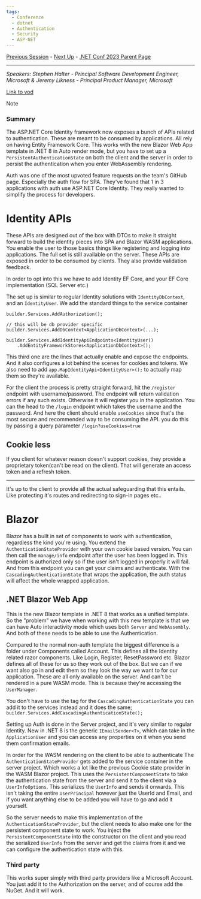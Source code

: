 ```yaml
---
tags:
  - Conference
  - dotnet
  - Authentication
  - Security
  - ASP-NET
---
```

[Previous Session](Visual%20Studio%20Updates%20for%20.NET%20Devs.md) - [Next Up](Migrating%20.NET%20applications%20to%20Azure.md) - [.NET Conf 2023 Parent Page](../README.md)

---
_Speakers:
Stephen Halter - Principal Software Development Engineer, Microsoft
& Jeremy Likness - Principal Product Manager, Microsoft_

[Link to vod](https://www.youtube.com/watch?v=c__Sf9j_Q2Y)

>[!note]
>### Summary
>The ASP.NET Core Identity framework now exposes a bunch of APIs related to authentication. These are meant to be consumed by applications. All rely on having Entity Framework Core. This works with the new Blazor Web App template in .NET 8 in Auto render mode, but you have to set up a `PersistentAuthenticationState` on both the client and the server in order to persist the authentication when you enter WebAssembly rendering.

Auth was one of the most upvoted feature requests on the team's GitHub page. Especially the auth flow for SPA. They've found that 1 in 3 applications with auth use ASP.NET Core Identity. They really wanted to simplify the process for developers.
# Identity APIs
These APIs are designed out of the box with DTOs to make it straight forward to build the identity pieces into SPA and Blazor WASM applications. You enable the user to those basics things like registering and logging into applications. The full set is still available on the server. These APIs are exposed in order to be consumed by clients. They also provide validation feedback. 

In order to opt into this we have to add Identity EF Core, and your EF Core implementation (SQL Server etc.)

The set up is similar to regular Identity solutions with `IdentityDbContext`, and an `IdentityUser`. We add the standard things to the service container
```Csharp
builder.Services.AddAuthorization();

// this will be db provider specific
builder.Services.AddDbContext<ApplicationDbContext>(...);

builder.Services.AddIdentityApiEndpoints<IdentityUser()
	.AddEntityFrameworkStores<ApplicationDbContext>();
```

This third one are the lines that actually enable and expose the endpoints. And it also configures a lot behind the scenes for cookies and tokens. We also need to add `app.MapIdentityApi<IdentityUser>();` to actually map them so they're available. 

For the client the process is pretty straight forward, hit the `/register` endpoint with username/password. The endpoint will return validation errors if any such exists. Otherwise it will register you in the application. You can the head to the `/login` endpoint which takes the username and the password. And here the client should enable `useCookies` since that's the most secure and recommended way to be consuming the API. you do this by passing a query parameter `/login?useCookies=true`
## Cookie less
If you client for whatever reason doesn't support cookies, they provide a proprietary token(can't be read on the client). That will generate an access token and a refresh token. 

---
It's up to the client to provide all the actual safeguarding that this entails. Like protecting it's routes and redirecting to sign-in pages etc..
# Blazor
Blazor has a built in set of components to work with authentication, regardless the kind you're using. You extend the `AuthenticationStateProvider` with your own cookie based version. You can then call the `manage/info` endpoint after the user has been logged in. This endpoint is authorized only so if the user isn't logged in properly it will fail. And from this endpoint you can get your claims and authenticate. With the `CascadingAuthenticationState` that wraps the application, the auth status will affect the whole wrapped application. 
## .NET Blazor Web App
This is the new Blazor template in .NET 8 that works as a unified template. So the "problem" we have when working with this new template is that we can have Auto interactivity mode which uses both `Server` and `WebAssembly`. And both of these needs to be able to use the Authentication.

Compared to the normal non-auth template the biggest difference is a folder under Components called Account. This defines all the Identity related razor components. Like Login, Register, ResetPassword etc. Blazor defines all of these for us so they work out of the box. But we can if we want also go in and edit them so they look the way we want to for our application. These are all only available on the server. And can't be rendered in a pure WASM mode. This is because they're accessing the `UserManager`.

You don't have to use the tag for the `CascadingAuthenticationState` you can add it to the services instead and it does the same; `builder.Services.AddCascadingAuthenticationState();`

Setting up Auth is done in the Server project, and it's very similar to regular Identity. New in .NET 8 is the generic `IEmailSender<T>`, which can take in the `ApplicationUser` and you can access any properties on it when you send them confirmation emails. 

In order for the WASM rendering on the client to be able to authenticate 
The `AuthenticationStateProvider` gets added to the service container in the server project. Which works a lot like the previous Cookie state provider in the WASM Blazor project. This uses the `PersistentComponentState` to take the authentication state from the server and send it to the client via a `UserInfoOptions`. This serializes the `UserInfo` and sends it onwards. This isn't taking the entire `UserPrincipal` however just the UserId and Email, and if you want anything else to be added you will have to go and add it yourself. 

So the server needs to make this implementation of the `AuthenticationStateProvider`, but the client needs to also make one for the persistent component state to work. You inject the `PersistentComponentState` into the constructor on the client and you read the serialized `UserInfo` from the server and get the claims from it and we can configure the authentication state with this.
### Third party
This works super simply with third party providers like a Microsoft Account. You just add it to the Authorization on the server, and of course add the NuGet. And it will work.